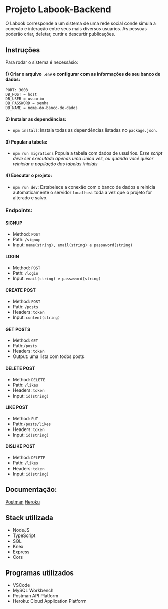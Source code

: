 # Projeto Labook-Backend
O Labook corresponde a um sistema de uma rede social conde simula a conexão e interação entre seus mais diversos usuários. As pessoas poderão criar, deletar, curtir e descurtir publicações.

## Instruções
 Para rodar o sistema é necessásio:

#### 1) Criar o arquivo `.env` e configurar com as informações de seu banco de dados:
```
PORT: 3003
DB_HOST = host
DB_USER = usuario
DB_PASSWORD = senha
DB_NAME = nome-do-banco-de-dados
```

#### 2) Instalar as dependências:

-   `npm install`:
    Instala todas as dependências listadas no `package.json`.

#### 3) Popular a tabela:

-   `npm run migrations`
    Popula a tabela com dados de usuários.
    _Esse script deve ser executado apenas uma única vez, ou quando você quiser reiniciar a popilação das tabelas iniciais_

#### 4) Executar o projeto:

-   `npm run dev`:
    Estabelece a conexão com o banco de dados e reinicia automaticamente o servidor `localhost` toda a vez que o projeto for alterado e salvo.

### Endpoints:

#### SIGNUP
-   Method: `POST`
-   Path: `/signup`
-   Input: `name(string), email(string) e passaword(string)`

#### LOGIN
-   Method: `POST`
-   Path: `/login`
-   Input: `email(string) e passaword(string)`

#### CREATE POST
-   Method: `POST`
-   Path: `/posts`
-   Headers: `token`
-   Input: `content(string)`

#### GET POSTS
-   Method: `GET`
-   Path:`/posts`
-   Headers: `token`
-   Output: uma lista com todos posts

#### DELETE POST
-   Method: `DELETE`
-   Path: `/likes`
-   Headers: `token`
-   Input: `id(string)`

#### LIKE POST
-   Method: `PUT`
-   Path:`/posts/likes`
-   Headers: `token`
-   Input: `id(string)`


#### DISLIKE POST
-   Method: `DELETE`
-   Path: `/likes`
-   Headers: `token`
-   Input: `id(string)`

## Documentação:
[Postman](https://documenter.getpostman.com/view/21139411/VUjSGjFw)
[Heroku](https://git.heroku.com/carol-labook.git/ping)

## Stack utilizada

- NodeJS
- TypeScript
- SQL
- Knex
- Express
- Cors

## Programas utilizados

- VSCode
- MySQL Workbench
- Postman API Platform
- Heroku: Cloud Application Platform